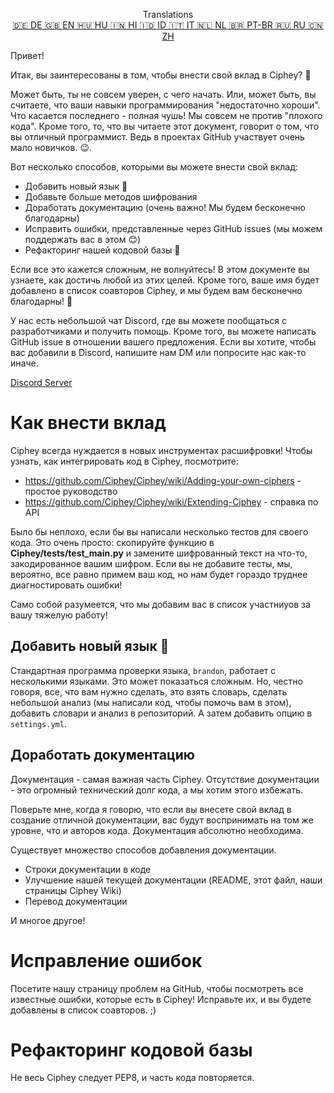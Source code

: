 <p align="center">
Translations <br>
<a href=https://github.com/Ciphey/Ciphey/tree/master/translations/de/CONTRIBUTING.md>🇩🇪 DE   </a>
<a href=https://github.com/Ciphey/Ciphey/tree/master/translations/de/CONTRIBUTING.md>🇬🇧 EN   </a>
<a href=https://github.com/Ciphey/Ciphey/tree/master/translations/hu/CONTRIBUTING.md>🇭🇺 HU   </a>
<a href=https://github.com/Ciphey/Ciphey/tree/master/translations/hi/CONTRIBUTING.md>🇮🇳 HI   </a>
<a href=https://github.com/Ciphey/Ciphey/tree/master/translations/id/CONTRIBUTING.md>🇮🇩 ID   </a>
<a href=https://github.com/Ciphey/Ciphey/tree/master/translations/it/CONTRIBUTING.md>🇮🇹 IT   </a>
<a href=https://github.com/Ciphey/Ciphey/tree/master/translations/nl/CONTRIBUTING.md>🇳🇱 NL   </a>
<a href=https://github.com/Ciphey/Ciphey/tree/master/translations/pt-br/CONTRIBUTING.md>🇧🇷 PT-BR   </a>
<a href=https://github.com/Ciphey/Ciphey/tree/master/translations/ru/CONTRIBUTING.md>🇷🇺 RU   </a>
<a href=https://github.com/Ciphey/Ciphey/tree/master/translations/zh/CONTRIBUTING.md>🇨🇳 ZH   </a>
</p>

Привет!

Итак, вы заинтересованы в том, чтобы внести свой вклад в Ciphey? 🤔

Может быть, ты не совсем уверен, с чего начать. Или, может быть, вы считаете, что ваши навыки программирования "недостаточно хороши". Что касается последнего - полная чушь! Мы совсем не против "плохого кода". Кроме того, то, что вы читаете этот документ, говорит о том, что вы отличный программист. Ведь в проектах GitHub участвует очень мало новичков. 😉.

Вот несколько способов, которыми вы можете внести свой вклад:

- Добавить новый язык 🧏
- Добавьте больше методов шифрования
- Доработать документацию (очень важно! Мы будем бесконечно благодарны)
- Исправить ошибки, представленные через GitHub issues (мы можем поддержать вас в этом 😊)
- Рефакторинг нашей кодовой базы 🥺

Если все это кажется сложным, не волнуйтесь! В этом документе вы узнаете, как достичь любой из этих целей. Кроме того, ваше имя будет добавлено в список соавторов Ciphey, и мы будем вам бесконечно благодарны! 🙏

У нас есть небольшой чат Discord, где вы можете пообщаться с разработчиками и получить помощь. Кроме того, вы можете написать GitHub issue в отношении вашего предложения. Если вы хотите, чтобы вас добавили в Discord, напишите нам DM или попросите нас как-то иначе.

[Discord Server](https://discord.gg/KfyRUWw)

# Как внести вклад

Ciphey всегда нуждается в новых инструментах расшифровки! Чтобы узнать, как интегрировать код в Ciphey, посмотрите:

- <https://github.com/Ciphey/Ciphey/wiki/Adding-your-own-ciphers> - простое руководство
- <https://github.com/Ciphey/Ciphey/wiki/Extending-Ciphey> - справка по API

Было бы неплохо, если бы вы написали несколько тестов для своего кода. Это очень просто: скопируйте функцию в **Ciphey/tests/test_main.py** и замените шифрованный текст на что-то, закодированное вашим шифром. Если вы не добавите тесты, мы, вероятно, все равно примем ваш код, но нам будет гораздо труднее диагностировать ошибки!

Само собой разумеется, что мы добавим вас в список участниуов за вашу тяжелую работу!

## Добавить новый язык 🧏

Стандартная программа проверки языка, `brandon`, работает с несколькими языками. Это может показаться сложным.
Но, честно говоря, все, что вам нужно сделать, это взять словарь, сделать небольшой анализ (мы написали код, чтобы помочь вам в этом), добавить словари и анализ в репозиторий. А затем добавить опцию в `settings.yml`.

## Доработать документацию

Документация - самая важная часть Ciphey. Отсутствие документации - это огромный технический долг кода, а мы хотим этого избежать.

Поверьте мне, когда я говорю, что если вы внесете свой вклад в создание отличной документации, вас будут воспринимать на том же уровне, что и авторов кода. Документация абсолютно необходима.

Существует множество способов добавления документации.

- Строки документации в коде
- Улучшение нашей текущей документации (README, этот файл, наши страницы Ciphey Wiki)
- Перевод документации

И многое другое!

# Исправление ошибок

Посетите нашу страницу проблем на GitHub, чтобы посмотреть все известные ошибки, которые есть в Ciphey! Исправьте их, и вы будете добавлены в список соавторов. ;)

# Рефакторинг кодовой базы

Не весь Ciphey следует PEP8, и часть кода повторяется.
